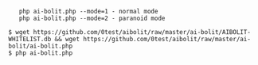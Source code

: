 <code>
   php ai-bolit.php --mode=1 - normal mode 
   php ai-bolit.php --mode=2 - paranoid mode
</code>
<code>
$ wget https://github.com/0test/aibolit/raw/master/ai-bolit/AIBOLIT-WHITELIST.db && wget https://github.com/0test/aibolit/raw/master/ai-bolit/ai-bolit.php
$ php ai-bolit.php
</code>